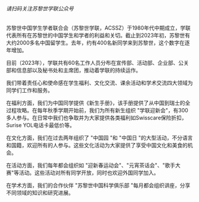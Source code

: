 ###### 请扫码关注苏黎世学联公众号
苏黎世中国学生学者联合会（苏黎世学联，ACSSZ）于1980年代中期成立，学联代表所有在苏黎世的中国学生和学者的利益和关切。截止到2023年初，苏黎世有大约2000多名中国留学生。去年，约有400名新同学来到苏黎世，这个数字在逐年增加。

目前（2023年），学联共有60名工作人员分布在宣传部、活动部、企业部、公关部和信息部以及秘书处和主席团，推动着学联的持续运作。

我们带着责任心和使命感在学生福利、文化交流、课余活动和学术交流四大领域为同学们工作和服务。

在福利方面，我们为中国同学提供《新生手册》，该手册提供了从中国到瑞士的全过程攻略。在每年秋季学期开始前，我们为所有新生组织 "学联迎新会"，有300多人参与。在日常中我们也争取并为大家提供各类福利如Swisscare保险折扣，Surise YOL电话卡最低价等。

在文化方面，我们在过去两年组织了 "中国园 "和 "中国日 "的大型活动，不分语言和国籍，欢迎所有的人参与。这些文化活动为大家提供了享受中国文化和美食的机会。

在活动方面，我们每年都会组织如 "迎新春运动会"、"元宵茶话会"、"歌手大赛"等活动。这些活动对所有同学开放，同时也欢迎外国同学加入。

在学术方面，我们的合作伙伴 "苏黎世中国科学俱乐部 "每月都会组织讲座，分享不同领域的知识和研究进展。